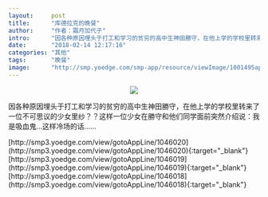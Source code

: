 ```yaml
---
layout:     post
title:      "库德拉克的晚餐"
author:     "作者：霜月加代子"
intro:      "因各种原因埋头于打工和学习的贫穷的高中生神田勝守，在他上学的学校里转来了一位不可思议的少女里纱？？这样一位少女在勝守和他们同学面前突然介绍说：我是吸血鬼…这样冷场的话……"
date:       "2018-02-14 12:17:16"
categories: "其他"
tags:       "晚餐"
image:      "http://smp.yoedge.com/smp-app/resource/viewImage/1001495appline.png"
---
```

<div style="text-align: center">
<p><img src="http://smp.yoedge.com/smp-app/resource/viewImage/1001495appline.png"/></p>
</div>
<p class="post-meta">
<span>因各种原因埋头于打工和学习的贫穷的高中生神田勝守，在他上学的学校里转来了一位不可思议的少女里纱？？这样一位少女在勝守和他们同学面前突然介绍说：我是吸血鬼…这样冷场的话……</span>
</p>
[http://smp3.yoedge.com/view/gotoAppLine/1046020](http://smp3.yoedge.com/view/gotoAppLine/1046020){:target="_blank"}
[http://smp3.yoedge.com/view/gotoAppLine/1046019](http://smp3.yoedge.com/view/gotoAppLine/1046019){:target="_blank"}
[http://smp3.yoedge.com/view/gotoAppLine/1046018](http://smp3.yoedge.com/view/gotoAppLine/1046018){:target="_blank"}


